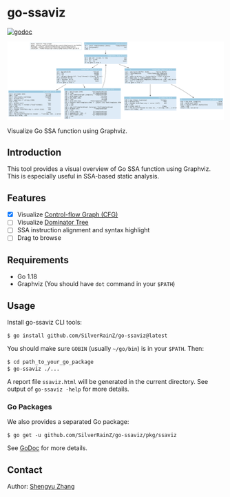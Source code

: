 # go-ssaviz

[![godoc](https://pkg.go.dev/badge/github.com/SilverRainZ/go-ssaviz)](https://pkg.go.dev/github.com/SilverRainZ/go-ssaviz)

![cover](pkg/ssaviz/testdata/svg/buildHTML.svg)

Visualize Go SSA function using Graphviz.

## Introduction

This tool provides a visual overview of Go SSA function using Graphviz. This is especially useful in SSA-based static analysis.

## Features

- [x] Visualize [Control-flow Graph (CFG)](https://en.wikipedia.org/wiki/Control-flow_graph)
- [ ] Visualize [Dominator Tree](https://en.wikipedia.org/wiki/Dominator_(graph_theory))
- [ ] SSA instruction alignment and syntax highlight
- [ ] Drag to browse

## Requirements

- Go 1.18
- Graphviz (You should have `dot` command in your `$PATH`)

## Usage

Install go-ssaviz CLI tools:

```console
$ go install github.com/SilverRainZ/go-ssaviz@latest
```

You should make sure `GOBIN` (usually `~/go/bin`) is in your `$PATH`.
Then:

```console
$ cd path_to_your_go_package
$ go-ssaviz ./...
```

A report file `ssaviz.html` will be generated in the current directory.
See output of `go-ssaviz -help` for more details.

### Go Packages

We also provides a separated Go package:

```console
$ go get -u github.com/SilverRainZ/go-ssaviz/pkg/ssaviz
```

See [GoDoc](https://pkg.go.dev/github.com/SilverRainZ/go-ssaviz) for more details.

## Contact

Author: [Shengyu Zhang](https://silverrainz.me)
